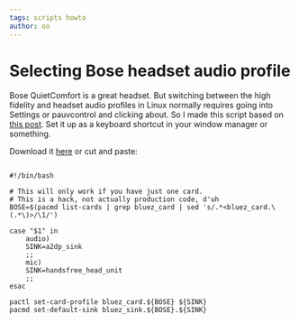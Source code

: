 ```yaml
---
tags: scripts howto
author: oo
---
```


# Selecting Bose headset audio profile

Bose QuietComfort is a great headset. But switching between the high
fidelity and headset audio profiles in Linux normally requires going
into Settings or pauvcontrol and clicking about. So I made this script
based on
[this post](https://forums.linuxmint.com/viewtopic.php?t=295859). Set
it up as a keyboard shortcut in your window manager or something.

Download it [here](/scripts/bose) or cut and paste:

```

#!/bin/bash

# This will only work if you have just one card.
# This is a hack, not actually production code, d'uh
BOSE=$(pacmd list-cards | grep bluez_card | sed 's/.*<bluez_card.\(.*\)>/\1/')

case "$1" in
    audio)
	SINK=a2dp_sink
	;;
    mic)
	SINK=handsfree_head_unit
	;;
esac

pactl set-card-profile bluez_card.${BOSE} ${SINK}
pacmd set-default-sink bluez_sink.${BOSE}.${SINK}

```
